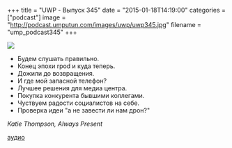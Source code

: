 +++
title = "UWP - Выпуск 345"
date = "2015-01-18T14:19:00"
categories = ["podcast"]
image = "http://podcast.umputun.com/images/uwp/uwp345.jpg"
filename = "ump_podcast345"
+++

![](https://podcast.umputun.com/images/uwp/uwp345.jpg)

- Будем слушать правильно.
- Конец эпохи rpod и куда теперь.
- Дожили до возвращения.
- И где мой запасной телефон?
- Лучшее решения для медиа центра.
- Покупка конкурента бывшими коллегами.
- Чуствуем радости социалистов на себе.
- Проверка идеи "а не завести ли нам дрон?"

_Katie Thompson, Always Present_

[аудио](https://podcast.umputun.com/media/ump_podcast345.mp3)
<audio src="https://podcast.umputun.com/media/ump_podcast345.mp3" preload="none"></audio>